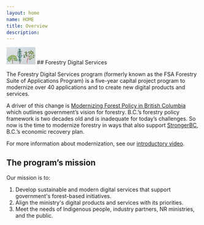 ```yaml
---
layout: home
name: HOME
title: Overview
description:  
---
```



<img src="assets/images/slide1.png" alt="FDS" width="15%" height="15%">
## Forestry Digital Services

The Forestry Digital Services program (formerly known as the FSA Forestry Suite of Applications Program) is a five-year capital project program to modernize over 40 applications and to create new digital products and services. 

A driver of this change is [Modernizing Forest Policy in British Columbia](https://www2.gov.bc.ca/gov/content/industry/forestry/competitive-forest-industry) which outlines government’s vision for forestry. B.C.’s forestry policy framework is two decades old and is inadequate for today’s challenges. So now is the time to modernize forestry in ways that also support [StrongerBC](https://strongerbc.gov.bc.ca/), B.C.’s economic recovery plan. 

For more information about modernization, see our [introductory video](https://www.youtube.com/watch?v=wu1pbKvGsOM). 

## The program’s mission 

Our mission is to: 
1. Develop sustainable and modern digital services that support government's forest-based initiatives. 
2. Align the ministry's digital products and services with its priorities. 
3. Meet the needs of Indigenous people, industry partners, NR ministries, and the public. 
